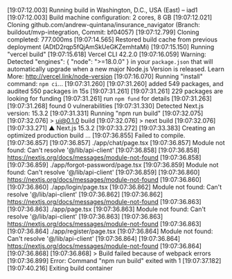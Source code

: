 [19:07:12.003] Running build in Washington, D.C., USA (East) – iad1
[19:07:12.003] Build machine configuration: 2 cores, 8 GB
[19:07:12.021] Cloning github.com/andrew-quintana/insurance_navigator (Branch: buildout/mvp-integration, Commit: bf04057)
[19:07:12.799] Cloning completed: 777.000ms
[19:07:14.565] Restored build cache from previous deployment (ADtD2rqp5fQjAmSkUeGKZemhtaMi)
[19:07:15.150] Running "vercel build"
[19:07:15.618] Vercel CLI 42.2.0
[19:07:16.059] Warning: Detected "engines": { "node": ">=18.0.0" } in your `package.json` that will automatically upgrade when a new major Node.js Version is released. Learn More: http://vercel.link/node-version
[19:07:16.070] Running "install" command: `npm ci`...
[19:07:31.260] 
[19:07:31.260] added 549 packages, and audited 550 packages in 15s
[19:07:31.261] 
[19:07:31.261] 229 packages are looking for funding
[19:07:31.261]   run `npm fund` for details
[19:07:31.263] 
[19:07:31.268] found 0 vulnerabilities
[19:07:31.330] Detected Next.js version: 15.3.2
[19:07:31.331] Running "npm run build"
[19:07:32.075] 
[19:07:32.076] > ui@0.1.0 build
[19:07:32.076] > next build
[19:07:32.076] 
[19:07:33.271]    ▲ Next.js 15.3.2
[19:07:33.272] 
[19:07:33.383]    Creating an optimized production build ...
[19:07:36.855] Failed to compile.
[19:07:36.857] 
[19:07:36.857] ./app/chat/page.tsx
[19:07:36.857] Module not found: Can't resolve '@/lib/api-client'
[19:07:36.858] 
[19:07:36.858] https://nextjs.org/docs/messages/module-not-found
[19:07:36.858] 
[19:07:36.859] ./app/forgot-password/page.tsx
[19:07:36.859] Module not found: Can't resolve '@/lib/api-client'
[19:07:36.859] 
[19:07:36.860] https://nextjs.org/docs/messages/module-not-found
[19:07:36.860] 
[19:07:36.860] ./app/login/page.tsx
[19:07:36.862] Module not found: Can't resolve '@/lib/api-client'
[19:07:36.862] 
[19:07:36.862] https://nextjs.org/docs/messages/module-not-found
[19:07:36.863] 
[19:07:36.863] ./app/page.tsx
[19:07:36.863] Module not found: Can't resolve '@/lib/api-client'
[19:07:36.863] 
[19:07:36.863] https://nextjs.org/docs/messages/module-not-found
[19:07:36.863] 
[19:07:36.864] ./app/register/page.tsx
[19:07:36.864] Module not found: Can't resolve '@/lib/api-client'
[19:07:36.864] 
[19:07:36.864] https://nextjs.org/docs/messages/module-not-found
[19:07:36.864] 
[19:07:36.868] 
[19:07:36.868] > Build failed because of webpack errors
[19:07:36.899] Error: Command "npm run build" exited with 1
[19:07:37.182] 
[19:07:40.216] Exiting build container
